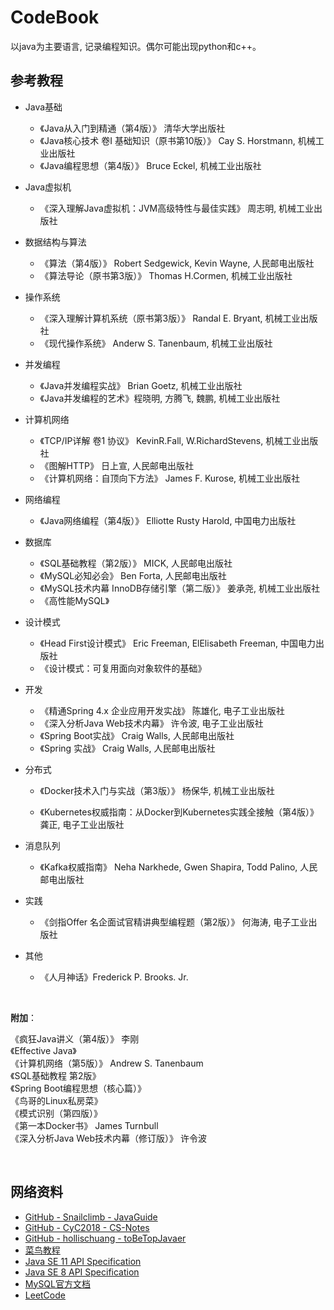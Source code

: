 # CodeBook

以java为主要语言, 记录编程知识。偶尔可能出现python和c++。

## 参考教程

* Java基础  
  
  - 《Java从入门到精通（第4版）》 清华大学出版社  
  - 《Java核心技术 卷I 基础知识（原书第10版）》 Cay S. Horstmann, 机械工业出版社  
  - 《Java编程思想（第4版）》 Bruce Eckel, 机械工业出版社  

* Java虚拟机  
  
  - 《深入理解Java虚拟机：JVM高级特性与最佳实践》 周志明, 机械工业出版社  

* 数据结构与算法   
  
  - 《算法（第4版）》 Robert Sedgewick, Kevin Wayne, 人民邮电出版社  
  - 《算法导论（原书第3版）》 Thomas H.Cormen, 机械工业出版社  

* 操作系统
  
  - 《深入理解计算机系统（原书第3版）》 Randal E. Bryant, 机械工业出版社
  - 《现代操作系统》 Anderw S. Tanenbaum, 机械工业出版社

* 并发编程  
  
  - 《Java并发编程实战》 Brian Goetz, 机械工业出版社  
  - 《Java并发编程的艺术》程晓明, 方腾飞, 魏鹏, 机械工业出版社  

* 计算机网络  
  
  - 《TCP/IP详解 卷1 协议》 KevinR.Fall, W.RichardStevens, 机械工业出版社  
  - 《图解HTTP》 日上宣, 人民邮电出版社  
  - 《计算机网络：自顶向下方法》 James F. Kurose, 机械工业出版社  

* 网络编程  
  
  - 《Java网络编程（第4版）》 Elliotte Rusty Harold, 中国电力出版社  

* 数据库  
  
  - 《SQL基础教程（第2版）》 MICK, 人民邮电出版社  
  - 《MySQL必知必会》 Ben Forta, 人民邮电出版社  
  - 《MySQL技术内幕 InnoDB存储引擎（第二版）》 姜承尧, 机械工业出版社  
  - 《高性能MySQL》  

* 设计模式  
  
  - 《Head First设计模式》 Eric Freeman, ElElisabeth Freeman, 中国电力出版社
  - 《设计模式：可复用面向对象软件的基础》  

* 开发
  
  - 《精通Spring 4.x 企业应用开发实战》 陈雄化, 电子工业出版社
  - 《深入分析Java Web技术内幕》 许令波, 电子工业出版社
  - 《Spring Boot实战》 Craig Walls, 人民邮电出版社
  - 《Spring 实战》 Craig Walls, 人民邮电出版社

* 分布式
  
  - 《Docker技术入门与实战（第3版）》 杨保华, 机械工业出版社
  
  - 《Kubernetes权威指南：从Docker到Kubernetes实践全接触（第4版）》 龚正, 电子工业出版社

* 消息队列
  
  - 《Kafka权威指南》 Neha Narkhede, Gwen Shapira, Todd Palino, 人民邮电出版社

* 实践
  
  - 《剑指Offer 名企面试官精讲典型编程题（第2版）》 何海涛, 电子工业出版社

* 其他
  
  - 《人月神话》Frederick P. Brooks. Jr. 

<br>

**附加**：

《疯狂Java讲义（第4版）》 李刚  
《Effective Java》  
《计算机网络（第5版）》 Andrew S. Tanenbaum  
《SQL基础教程 第2版》  
《Spring Boot编程思想（核心篇）》  
《鸟哥的Linux私房菜》  
《模式识别（第四版）》  
《第一本Docker书》 James Turnbull   
《深入分析Java Web技术内幕（修订版）》 许令波  

<br>

## 网络资料

* [GitHub - Snailclimb - JavaGuide](https://github.com/Snailclimb/JavaGuide)
* [GitHub - CyC2018 - CS-Notes](https://github.com/CyC2018/CS-Notes)
* [GitHub - hollischuang - toBeTopJavaer](https://github.com/hollischuang/toBeTopJavaer)
* [菜鸟教程](https://www.runoob.com/)
* [Java SE 11 API Specification](https://docs.oracle.com/en/java/javase/11/docs/api/index.html)
* [Java SE 8 API Specification](https://docs.oracle.com/javase/8/docs/api/index.html)
* [MySQL官方文档](https://dev.mysql.com/doc/)
* [LeetCode](https://leetcode.com/)
